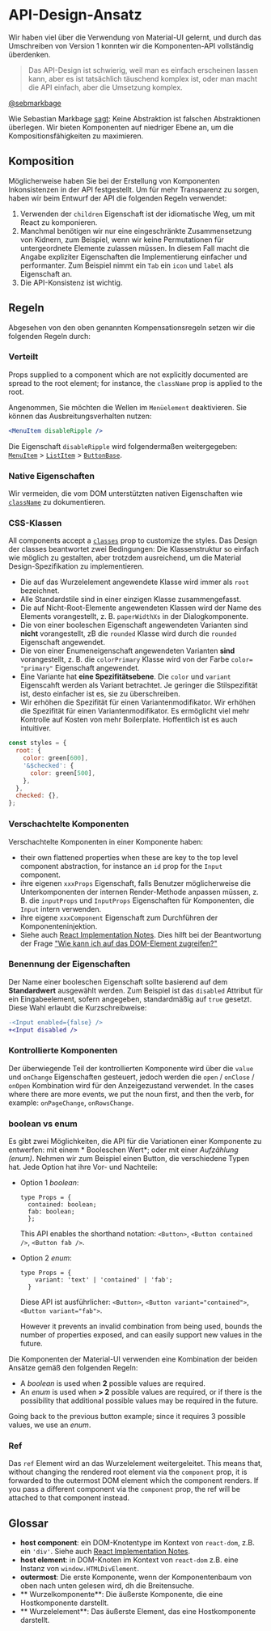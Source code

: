 # API-Design-Ansatz

<p class="description">Wir haben viel über die Verwendung von Material-UI gelernt, und durch das Umschreiben von Version 1 konnten wir die Komponenten-API vollständig überdenken.</p>

> Das API-Design ist schwierig, weil man es einfach erscheinen lassen kann, aber es ist tatsächlich täuschend komplex ist, oder man macht die API einfach, aber die Umsetzung komplex.

[@sebmarkbage](https://twitter.com/sebmarkbage/status/728433349337841665)

Wie Sebastian Markbage [sagt](https://2014.jsconf.eu/speakers/sebastian-markbage-minimal-api-surface-area-learning-patterns-instead-of-frameworks.html): Keine Abstraktion ist falschen Abstraktionen überlegen. Wir bieten Komponenten auf niedriger Ebene an, um die Kompositionsfähigkeiten zu maximieren.

## Komposition

Möglicherweise haben Sie bei der Erstellung von Komponenten Inkonsistenzen in der API festgestellt. Um für mehr Transparenz zu sorgen, haben wir beim Entwurf der API die folgenden Regeln verwendet:

1. Verwenden der `children` Eigenschaft ist der idiomatische Weg, um mit React zu komponieren.
2. Manchmal benötigen wir nur eine eingeschränkte Zusammensetzung von Kidnern, zum Beispiel, wenn wir keine Permutationen für untergeordnete Elemente zulassen müssen. In diesem Fall macht die Angabe expliziter Eigenschaften die Implementierung einfacher und performanter. Zum Beispiel nimmt ein `Tab` ein `icon` und `label` als Eigenschaft an.
3. Die API-Konsistenz ist wichtig.

## Regeln

Abgesehen von den oben genannten Kompensationsregeln setzen wir die folgenden Regeln durch:

### Verteilt

Props supplied to a component which are not explicitly documented are spread to the root element; for instance, the `className` prop is applied to the root.

Angenommen, Sie möchten die Wellen im `Menüelement` deaktivieren. Sie können das Ausbreitungsverhalten nutzen:

```jsx
<MenuItem disableRipple />
```

Die Eigenschaft `disableRipple` wird folgendermaßen weitergegeben: [`MenuItem`](/api/menu-item/) > [`ListItem`](/api/list-item/) > [`ButtonBase`](/api/button-base/).

### Native Eigenschaften

Wir vermeiden, die vom DOM unterstützten nativen Eigenschaften wie [`className`](/customization/components/#overriding-styles-with-class-names) zu dokumentieren.

### CSS-Klassen

All components accept a [`classes`](/customization/components/#overriding-styles-with-classes) prop to customize the styles. Das Design der classes beantwortet zwei Bedingungen: Die Klassenstruktur so einfach wie möglich zu gestalten, aber trotzdem ausreichend, um die Material Design-Spezifikation zu implementieren.

- Die auf das Wurzelelement angewendete Klasse wird immer als `root` bezeichnet.
- Alle Standardstile sind in einer einzigen Klasse zusammengefasst.
- Die auf Nicht-Root-Elemente angewendeten Klassen wird der Name des Elements vorangestellt, z. B. `paperWidthXs` in der Dialogkomponente.
- Die von einer booleschen Eigenschaft angewendeten Varianten sind **nicht** vorangestellt, zB die `rounded` Klasse wird durch die `rounded` Eigenschaft angewendet.
- Die von einer Enumeneigenschaft angewendeten Varianten **sind** vorangestellt, z. B. die `colorPrimary` Klasse wird von der Farbe `color= "primary"` Eigenschaft angewendet.
- Eine Variante hat **eine Spezifitätsebene**. Die `color` und `variant` Eigenscahft werden als Variant betrachtet. Je geringer die Stilspezifität ist, desto einfacher ist es, sie zu überschreiben.
- Wir erhöhen die Spezifität für einen Variantenmodifikator. Wir erhöhen die Spezifität für einen Variantenmodifikator. Es ermöglicht viel mehr Kontrolle auf Kosten von mehr Boilerplate. Hoffentlich ist es auch intuitiver.

```js
const styles = {
  root: {
    color: green[600],
    '&$checked': {
      color: green[500],
    },
  },
  checked: {},
};
```

### Verschachtelte Komponenten

Verschachtelte Komponenten in einer Komponente haben:

- their own flattened properties when these are key to the top level component abstraction, for instance an `id` prop for the `Input` component.
- ihre eigenen `xxxProps` Eigenschaft, falls Benutzer möglicherweise die Unterkomponenten der internen Render-Methode anpassen müssen, z. B. die `inputProps` und `InputProps` Eigenschaften für Komponenten, die `Input` intern verwenden.
- ihre eigene `xxxComponent` Eigenschaft zum Durchführen der Komponenteninjektion.
- Siehe auch [React Implementation Notes](https://reactjs.org/docs/implementation-notes.html#mounting-host-elements). Dies hilft bei der Beantwortung der Frage ["Wie kann ich auf das DOM-Element zugreifen?"](/getting-started/faq/#how-can-i-access-the-dom-element)

### Benennung der Eigenschaften

Der Name einer booleschen Eigenschaft sollte basierend auf dem **Standardwert** ausgewählt werden. Zum Beispiel ist das `disabled` Attribut für ein Eingabeelement, sofern angegeben, standardmäßig auf `true` gesetzt. Diese Wahl erlaubt die Kurzschreibweise:

```diff
-<Input enabled={false} />
+<Input disabled />
```

### Kontrollierte Komponenten

Der überwiegende Teil der kontrollierten Komponente wird über die `value` und `onChange` Eigenschaften gesteuert, jedoch werden die `open` / `onClose` / `onOpen` Kombination wird für den Anzeigezustand verwendet. In the cases where there are more events, we put the noun first, and then the verb, for example: `onPageChange`, `onRowsChange`.

### boolean vs enum

Es gibt zwei Möglichkeiten, die API für die Variationen einer Komponente zu entwerfen: mit einem * Booleschen Wert*; oder mit einer *Aufzählung (enum)*. Nehmen wir zum Beispiel einen Button, die verschiedene Typen hat. Jede Option hat ihre Vor- und Nachteile:

- Option 1 *boolean*:

  ```tsx
  type Props = {
    contained: boolean;
    fab: boolean;
    };
  ```

  This API enables the shorthand notation: `<Button>`, `<Button contained />`, `<Button fab />`.

- Option 2 *enum*:

  ```tsx
  type Props = {
      variant: 'text' | 'contained' | 'fab';
    }
  ```

  Diese API ist ausführlicher: `<Button>`, `<Button variant="contained">`, `<Button variant="fab">`.

  However it prevents an invalid combination from being used, bounds the number of properties exposed, and can easily support new values in the future.

Die Komponenten der Material-UI verwenden eine Kombination der beiden Ansätze gemäß den folgenden Regeln:

- A *boolean* is used when **2** possible values are required.
- An *enum* is used when **> 2** possible values are required, or if there is the possibility that additional possible values may be required in the future.

Going back to the previous button example; since it requires 3 possible values, we use an *enum*.

### Ref

Das `ref` Element wird an das Wurzelelement weitergeleitet. This means that, without changing the rendered root element via the `component` prop, it is forwarded to the outermost DOM element which the component renders. If you pass a different component via the `component` prop, the ref will be attached to that component instead.

## Glossar

- **host component**: ein DOM-Knotentype im Kontext von `react-dom`, z.B. ein `'div'`. Siehe auch [React Implementation Notes](https://reactjs.org/docs/implementation-notes.html#mounting-host-elements).
- **host element**: in DOM-Knoten im Kontext von `react-dom` z.B. eine Instanz von `window.HTMLDivElement`.
- **outermost**: Die erste Komponente, wenn der Komponentenbaum von oben nach unten gelesen wird, dh die Breitensuche.
- ** Wurzelkomponente**: Die äußerste Komponente, die eine Hostkomponente darstellt.
- ** Wurzelelement**: Das äußerste Element, das eine Hostkomponente darstellt.
